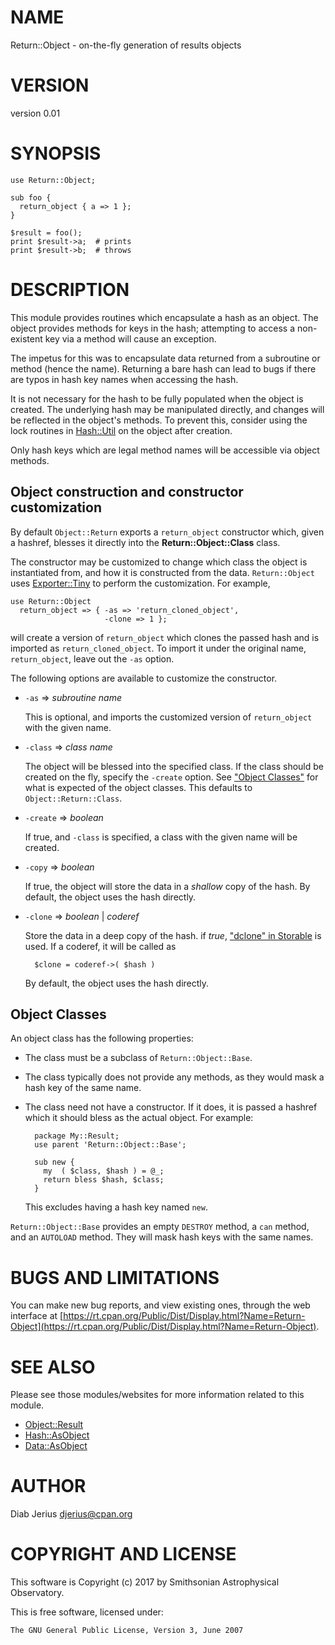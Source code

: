 # NAME

Return::Object - on-the-fly generation of results objects

# VERSION

version 0.01

# SYNOPSIS

    use Return::Object;

    sub foo {
      return_object { a => 1 };
    }

    $result = foo();
    print $result->a;  # prints
    print $result->b;  # throws

# DESCRIPTION

This module provides routines which encapsulate a hash as an object.
The object provides methods for keys in the hash; attempting to access
a non-existent key via a method will cause an exception.

The impetus for this was to encapsulate data returned from a
subroutine or method (hence the name).  Returning a bare hash can lead
to bugs if there are typos in hash key names when accessing the hash.

It is not necessary for the hash to be fully populated when the object
is created.  The underlying hash may be manipulated directly, and
changes will be reflected in the object's methods.  To prevent this,
consider using the lock routines in [Hash::Util](https://metacpan.org/pod/Hash::Util) on the object after
creation.

Only hash keys which are legal method names will be accessible via
object methods.

## Object construction and constructor customization

By default `Object::Return` exports a `return_object` constructor
which, given a hashref, blesses it directly into the
**Return::Object::Class** class.

The constructor may be customized to change which class the object is
instantiated from, and how it is constructed from the data.
`Return::Object` uses [Exporter::Tiny](https://metacpan.org/pod/Exporter::Tiny) to perform the customization.
For example,

    use Return::Object
      return_object => { -as => 'return_cloned_object',
                         -clone => 1 };

will create a version of `return_object` which clones the passed hash
and is imported as `return_cloned_object`.  To import it under
the original name, `return_object`, leave out the `-as` option.

The following options are available to customize the constructor.

- `-as` => _subroutine name_

    This is optional, and imports the customized version of
    `return_object` with the given name.

- `-class` => _class name_

    The object will be blessed into the specified class.  If the class
    should be created on the fly, specify the `-create` option.
    See ["Object Classes"](#object-classes) for what is expected of the object classes.
    This defaults to `Object::Return::Class`.

- `-create` => _boolean_

    If true, and `-class` is specified, a class with the given name
    will be created.

- `-copy` => _boolean_

    If true, the object will store the data in a _shallow_ copy of the
    hash. By default, the object uses the hash directly.

- `-clone` => _boolean_ | _coderef_

    Store the data in a deep copy of the hash. if _true_, ["dclone" in Storable](https://metacpan.org/pod/Storable#dclone)
    is used. If a coderef, it will be called as

        $clone = coderef->( $hash )

    By default, the object uses the hash directly.

## Object Classes

An object class has the following properties:

- The class must be a subclass of `Return::Object::Base`.
- The class typically does not provide any methods, as they would mask
a hash key of the same name.
- The class need not have a constructor.  If it does, it is passed a
hashref which it should bless as the actual object.  For example:

        package My::Result;
        use parent 'Return::Object::Base';

        sub new {
          my  ( $class, $hash ) = @_;
          return bless $hash, $class;
        }

    This excludes having a hash key named `new`.

`Return::Object::Base` provides an empty `DESTROY` method, a
`can` method, and an `AUTOLOAD` method.  They will mask hash
keys with the same names.

# BUGS AND LIMITATIONS

You can make new bug reports, and view existing ones, through the
web interface at [https://rt.cpan.org/Public/Dist/Display.html?Name=Return-Object](https://rt.cpan.org/Public/Dist/Display.html?Name=Return-Object).

# SEE ALSO

Please see those modules/websites for more information related to this module.

- [Object::Result](https://metacpan.org/pod/Object::Result)
- [Hash::AsObject](https://metacpan.org/pod/Hash::AsObject)
- [Data::AsObject](https://metacpan.org/pod/Data::AsObject)

# AUTHOR

Diab Jerius <djerius@cpan.org>

# COPYRIGHT AND LICENSE

This software is Copyright (c) 2017 by Smithsonian Astrophysical Observatory.

This is free software, licensed under:

    The GNU General Public License, Version 3, June 2007
